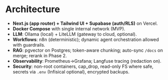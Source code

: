 # Architecture

- **Next.js (app router) + Tailwind UI + Supabase (auth/RLS)** on Vercel.
- **Docker Compose** with single internal network (MVP).
- **LLM**: Ollama (local) + LiteLLM (gateway to cloud, optional).
- **Workflows**: n8n (deterministic); dynamic agent orchestration allowed with guardrails.
- **RAG**: pgvector on Postgres; token-aware chunking; auto-sync `/docs` on merge; rerank in Phase 2.
- **Observability**: Prometheus→Grafana; Langfuse tracing (redaction on).
- **Security**: non-root containers, cap_drop, read-only FS where safe, secrets via `.env` (Infisical optional), encrypted backups.
